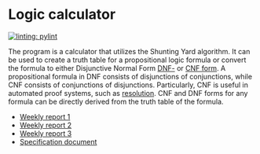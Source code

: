 # Logic calculator
[![linting: pylint](https://img.shields.io/badge/linting-pylint-yellowgreen)](https://github.com/pylint-dev/pylint)

The program is a calculator that utilizes the Shunting Yard algorithm. It can be used to create a truth table for a propositional logic formula or convert the formula to either Disjunctive Normal Form [DNF-](https://en.wikipedia.org/wiki/Disjunctive_normal_form) or [CNF form](https://en.wikipedia.org/wiki/Conjunctive_normal_form).  A propositional formula in DNF consists of disjunctions of conjunctions, while CNF consists of conjunctions of disjunctions. Particularly, CNF is useful in automated proof systems, such as [resolution](https://en.wikipedia.org/wiki/Resolution_(logic)). CNF and DNF forms for any formula can be directly derived from the truth table of the formula.

- [Weekly report 1](Documentation/Viikkoraportit/Viikkoraportti1.md) <br>
- [Weekly report 2](Documentation/Viikkoraportit/Viikkoraportti2.md) <br>
- [Weekly report 3](Documentation/Viikkoraportit/Viikkoraportti3.md) <br>
- [Specification document](Documentation/Requirementspec.md)
